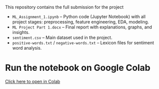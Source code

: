 This repository contains the full submission for the project

- `ML_Assignment_1.ipynb` – Python code (Jupyter Notebook) with all project stages: preprocessing, feature engineering, EDA, modeling.
- `ML Project Part 1.docx` – Final report with explanations, graphs, and insights.
- `sentiment.csv` – Main dataset used in the project.
- `positive-words.txt` / `negative-words.txt` – Lexicon files for sentiment word analysis.

# Run the notebook on Google Colab
[Click here to open in Colab](https://colab.research.google.com/github/SapirGabay/ML_Project_Part1/blob/main/ML_Assignment_1.ipynb)

